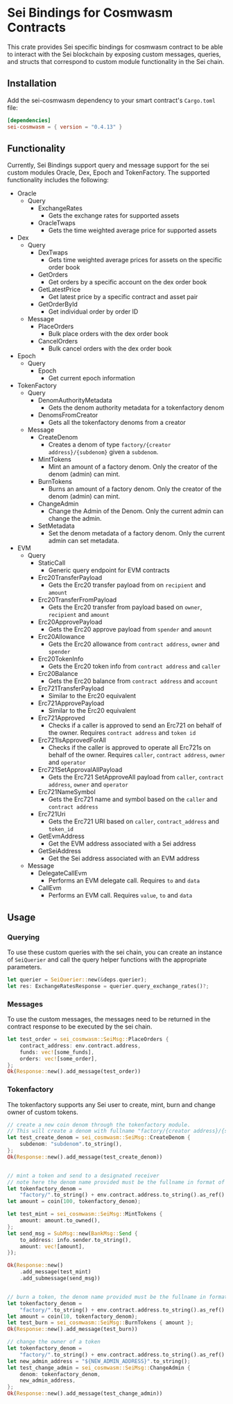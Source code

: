 # Sei Bindings for Cosmwasm Contracts

This crate provides Sei specific bindings for cosmwasm contract to be able to interact with the Sei blockchain by exposing custom messages, queries, and structs that correspond to custom module functionality in the Sei chain.

## Installation

Add the sei-cosmwasm dependency to your smart contract's `Cargo.toml` file:

```toml
[dependencies]
sei-cosmwasm = { version = "0.4.13" }
```

## Functionality

Currently, Sei Bindings support query and message support for the sei custom modules Oracle, Dex, Epoch and TokenFactory. The supported functionality includes the following:

- Oracle
    - Query
        - ExchangeRates
            - Gets the exchange rates for supported assets
        - OracleTwaps
            - Gets the time weighted average price for supported assets
- Dex
    - Query
        - DexTwaps
            - Gets time weighted average prices for assets on the specific order book
        - GetOrders
            - Get orders by a specific account on the dex order book
        - GetLatestPrice
            - Get latest price by a specific contract and asset pair
        - GetOrderById
            - Get individual order by order ID
    - Message
        - PlaceOrders
            - Bulk place orders with the dex order book
        - CancelOrders
            - Bulk cancel orders with the dex order book
- Epoch
    - Query
        - Epoch
            - Get current epoch information
- TokenFactory
    - Query
        - DenomAuthorityMetadata
            - Gets the denom authority metadata for a tokenfactory denom
        - DenomsFromCreator
            - Gets all the tokenfactory denoms from a creator
    - Message
        - CreateDenom
            - Creates a denom of type `factory/{creator address}/{subdenom}` given a `subdenom`.
        - MintTokens
            - Mint an amount of a factory denom. Only the creator of the denom (admin) can mint.
        - BurnTokens
            - Burns an amount of a factory denom. Only the creator of the denom (admin) can mint.
        - ChangeAdmin
            - Change the Admin of the Denom. Only the current admin can change the admin.
        - SetMetadata
            - Set the denom metadata of a factory denom. Only the current admin can set metadata.
- EVM
    - Query
        - StaticCall
            - Generic query endpoint for EVM contracts
        - Erc20TransferPayload
            - Gets the Erc20 transfer payload from on `recipient` and `amount`
        - Erc20TransferFromPayload
            - Gets the Erc20 transfer from payload based on `owner`, `recipient` and `amount`
        - Erc20ApprovePayload
            - Gets the Erc20 approve payload from `spender` and `amount`
        - Erc20Allowance
            - Gets the Erc20 allowance from `contract address`, `owner` and `spender`
        - Erc20TokenInfo
            - Gets the Erc20 token info from `contract address` and `caller`
        - Erc20Balance
            - Gets the Erc20 balance from `contract address` and `account`
        - Erc721TransferPayload
            - Similar to the Erc20 equivalent
        - Erc721ApprovePayload
            - Similar to the Erc20 equivalent
        - Erc721Approved
            - Checks if a caller is approved to send an Erc721 on behalf of the owner. Requires `contract address` and `token id`
        - Erc721IsApprovedForAll
            - Checks if the caller is approved to operate all Erc721s on behalf of the owner. Requires `caller`, `contract address`, `owner` and `operator`
        - Erc721SetApprovalAllPayload
            - Gets the Erc721 SetApproveAll payload from `caller`, `contract address`, `owner` and `operator`
        - Erc721NameSymbol
            - Gets the Erc721 name and symbol based on the `caller` and `contract address`
        - Erc721Uri
            - Gets the Erc721 URI based on `caller`, `contract_address` and `token_id`
        - GetEvmAddress
          - Get the EVM address associated with a Sei address
        - GetSeiAddress
            - Get the Sei address associated with an EVM address
    - Message
        - DelegateCallEvm
            - Performs an EVM delegate call. Requires `to` and `data`
        - CallEvm
             -  Performs an EVM call. Requires `value`, `to` and `data`


## Usage

### Querying

To use these custom queries with the sei chain, you can create an instance of `SeiQuerier` and call the query helper functions with the appropriate parameters.

```rust
let querier = SeiQuerier::new(&deps.querier);
let res: ExchangeRatesResponse = querier.query_exchange_rates()?;
```

### Messages

To use the custom messages, the messages need to be returned in the contract response to be executed by the sei chain.

```rust
let test_order = sei_cosmwasm::SeiMsg::PlaceOrders {
    contract_address: env.contract.address,
    funds: vec![some_funds],
    orders: vec![some_order],
};
Ok(Response::new().add_message(test_order))
```

### Tokenfactory

The tokenfactory supports any Sei user to create, mint, burn and change owner of custom tokens. 


```rust
// create a new coin denom through the tokenfactory module.
// This will create a denom with fullname "factory/{creator address}/{subdenom}"
let test_create_denom = sei_cosmwasm::SeiMsg::CreateDenom {
    subdenom: "subdenom".to_string(),
};
Ok(Response::new().add_message(test_create_denom))


// mint a token and send to a designated receiver
// note here the denom name provided must be the fullname in format of "factory/{creator address}/{subdenom}"
let tokenfactory_denom =
    "factory/".to_string() + env.contract.address.to_string().as_ref() + "/subdenom";
let amount = coin(100, tokenfactory_denom);

let test_mint = sei_cosmwasm::SeiMsg::MintTokens {
    amount: amount.to_owned(),
};
let send_msg = SubMsg::new(BankMsg::Send {
    to_address: info.sender.to_string(),
    amount: vec![amount],
});

Ok(Response::new()
    .add_message(test_mint)
    .add_submessage(send_msg))


// burn a token, the denom name provided must be the fullname in format of "factory/{creator address}/{subdenom}"
let tokenfactory_denom =
    "factory/".to_string() + env.contract.address.to_string().as_ref() + "/subdenom";
let amount = coin(10, tokenfactory_denom);
let test_burn = sei_cosmwasm::SeiMsg::BurnTokens { amount };
Ok(Response::new().add_message(test_burn))

// change the owner of a token 
let tokenfactory_denom =
    "factory/".to_string() + env.contract.address.to_string().as_ref() + "/subdenom";
let new_admin_address = "${NEW_ADMIN_ADDRESS}".to_string();
let test_change_admin = sei_cosmwasm::SeiMsg::ChangeAdmin {
    denom: tokenfactory_denom,
    new_admin_address,
};
Ok(Response::new().add_message(test_change_admin))
```
